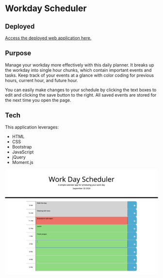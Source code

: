 # Workday Scheduler

## Deployed

[Access the deployed web application here.](https://christinakerr.github.io/WorkdayScheduler/)

## Purpose

Manage your workday more effectively with this daily planner. It breaks up the workday into single hour chunks, which contain important events and tasks. Keep track of your events at a glance with color coding for previous hours, current hour, and future hour.

You can easily make changes to your schedule by clicking the text boxes to edit and clicking the save button to the right. All saved events are stored for the next time you open the page.

## Tech

This application leverages:

* HTML
* CSS
* Bootstrap
* JavaScript
* jQuery
* Moment.js

![Screenshot](screenshot.png)
